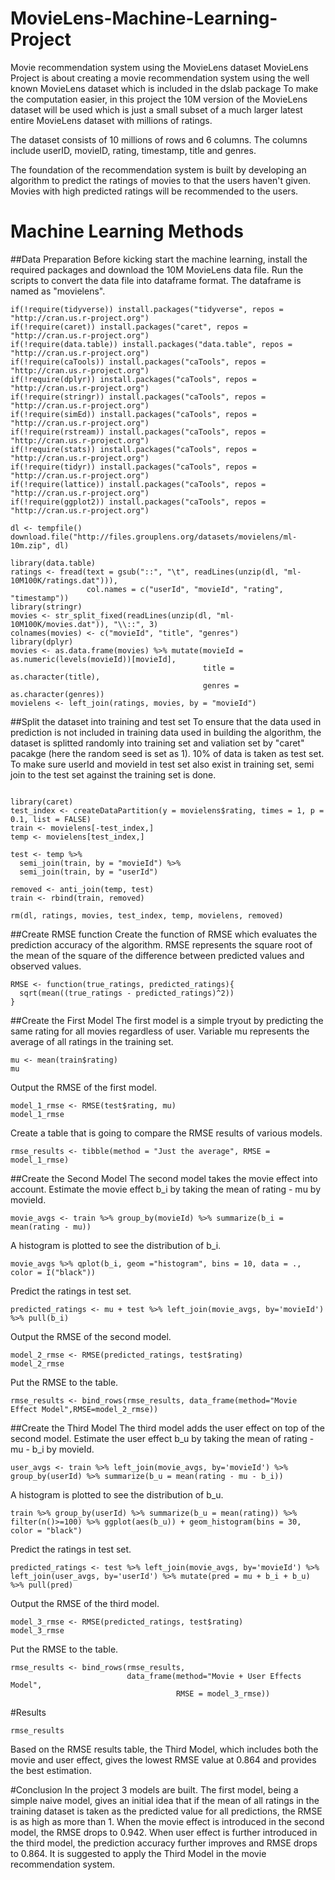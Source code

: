 # MovieLens-Machine-Learning-Project
Movie recommendation system using the MovieLens dataset
MovieLens Project is about creating a movie recommendation system using the well known MovieLens dataset which is included in the dslab package To make the computation easier, in this project the 10M version of the MovieLens dataset will be used which is just a small subset of a much larger latest entire MovieLens dataset with millions of ratings.

The dataset consists of 10 millions of rows and 6 columns. The columns include userID, movieID, rating, timestamp, title and genres.

The foundation of the recommendation system is built by developing an algorithm to predict the ratings of movies to that the users haven't given. Movies with high predicted ratings will be recommended to the users.

# Machine Learning Methods
##Data Preparation
Before kicking start the machine learning, install the required packages and download the 10M MovieLens data file. Run the scripts to convert the data file into dataframe format. The dataframe is named as "movielens".

```{r Install Necessary Packages}
if(!require(tidyverse)) install.packages("tidyverse", repos = "http://cran.us.r-project.org")
if(!require(caret)) install.packages("caret", repos = "http://cran.us.r-project.org")
if(!require(data.table)) install.packages("data.table", repos = "http://cran.us.r-project.org")
if(!require(caTools)) install.packages("caTools", repos = "http://cran.us.r-project.org")
if(!require(dplyr)) install.packages("caTools", repos = "http://cran.us.r-project.org")
if(!require(stringr)) install.packages("caTools", repos = "http://cran.us.r-project.org")
if(!require(simEd)) install.packages("caTools", repos = "http://cran.us.r-project.org")
if(!require(rstream)) install.packages("caTools", repos = "http://cran.us.r-project.org")
if(!require(stats)) install.packages("caTools", repos = "http://cran.us.r-project.org")
if(!require(tidyr)) install.packages("caTools", repos = "http://cran.us.r-project.org")
if(!require(lattice)) install.packages("caTools", repos = "http://cran.us.r-project.org")
if(!require(ggplot2)) install.packages("caTools", repos = "http://cran.us.r-project.org")
```

```{r Download MovieLens data file}
dl <- tempfile()
download.file("http://files.grouplens.org/datasets/movielens/ml-10m.zip", dl)
```

```{r Convert the data file into dataframe}
library(data.table)
ratings <- fread(text = gsub("::", "\t", readLines(unzip(dl, "ml-10M100K/ratings.dat"))),
                 col.names = c("userId", "movieId", "rating", "timestamp"))
library(stringr)
movies <- str_split_fixed(readLines(unzip(dl, "ml-10M100K/movies.dat")), "\\::", 3)
colnames(movies) <- c("movieId", "title", "genres")
library(dplyr)
movies <- as.data.frame(movies) %>% mutate(movieId = as.numeric(levels(movieId))[movieId],
                                           title = as.character(title),
                                           genres = as.character(genres))
movielens <- left_join(ratings, movies, by = "movieId")
```

##Split the dataset into training and test set
To ensure that the data used in prediction is not included in training data used in building the algorithm, the dataset is splitted randomly into training set and valiation set by "caret" pacakge (here the random seed is set as 1). 10% of data is taken as test set. To make sure userId and movieId in test set also exist in training set, semi join to the test set against the training set is done.

```{r Create training set and test set, test set will be 10% of data}

library(caret)
test_index <- createDataPartition(y = movielens$rating, times = 1, p = 0.1, list = FALSE)
train <- movielens[-test_index,]
temp <- movielens[test_index,]
```

```{r Make sure userId and movieId in test set are also in train set}
test <- temp %>% 
  semi_join(train, by = "movieId") %>%
  semi_join(train, by = "userId")
```

```{r Add rows removed from test set back into train set}
removed <- anti_join(temp, test)
train <- rbind(train, removed)
```

```{r Remove unwanted tables}
rm(dl, ratings, movies, test_index, temp, movielens, removed)
```

##Create RMSE function
Create the function of RMSE which evaluates the prediction accuracy of the algorithm. RMSE represents the square root of the mean of the square of the difference between predicted values and observed values.

```{r Create RMSE function}
RMSE <- function(true_ratings, predicted_ratings){
  sqrt(mean((true_ratings - predicted_ratings)^2))
}
```

##Create the First Model
The first model is a simple tryout by predicting the same rating for all movies regardless of user. Variable mu represents the average of all ratings in the training set.
```{r First Model - Predict the same rating for all movies regardless of user}
mu <- mean(train$rating)
mu
```

Output the RMSE of the first model.
```{r Predict all unknown ratings with mu and obtain the following RMSE by the First Model}
model_1_rmse <- RMSE(test$rating, mu)
model_1_rmse
```

Create a table that is going to compare the RMSE results of various models.
```{r Create table recording RMSE of differnt models}
rmse_results <- tibble(method = "Just the average", RMSE = model_1_rmse)
```

##Create the Second Model
The second model takes the movie effect into account. Estimate the movie effect b_i by taking the mean of rating - mu by movieId.
```{r Second Model - Modeling movie effect}
movie_avgs <- train %>% group_by(movieId) %>% summarize(b_i = mean(rating - mu))
```

A histogram is plotted to see the distribution of b_i.
```{r Histogram charting for movie effect b_i, echo=FALSE}
movie_avgs %>% qplot(b_i, geom ="histogram", bins = 10, data = ., color = I("black"))
```

Predict the ratings in test set.
```{r Find predicted ratings in test set for Second Model}
predicted_ratings <- mu + test %>% left_join(movie_avgs, by='movieId') %>% pull(b_i)
```

Output the RMSE of the second model.
```{r Obtain the RMSE of the Second Model}
model_2_rmse <- RMSE(predicted_ratings, test$rating)
model_2_rmse
```

Put the RMSE to the table.
```{r Put the RMSE of Second Model to the table}
rmse_results <- bind_rows(rmse_results, data_frame(method="Movie Effect Model",RMSE=model_2_rmse))
```

##Create the Third Model
The third model adds the user effect on top of the second model. Estimate the user effect b_u by taking the mean of rating - mu - b_i by movieId.
```{r Third Model - Modeling User effects}
user_avgs <- train %>% left_join(movie_avgs, by='movieId') %>% group_by(userId) %>% summarize(b_u = mean(rating - mu - b_i))
```

A histogram is plotted to see the distribution of b_u.
```{r Histogram charting for movie effect b_u, echo=FALSE}
train %>% group_by(userId) %>% summarize(b_u = mean(rating)) %>% filter(n()>=100) %>% ggplot(aes(b_u)) + geom_histogram(bins = 30, color = "black")
```

Predict the ratings in test set.
```{r Find predicted ratings in test set for Third Model}
predicted_ratings <- test %>% left_join(movie_avgs, by='movieId') %>% left_join(user_avgs, by='userId') %>% mutate(pred = mu + b_i + b_u) %>% pull(pred)
```

Output the RMSE of the third model.
```{r Obtain the RMSE of the Third Model}
model_3_rmse <- RMSE(predicted_ratings, test$rating)
model_3_rmse
```

Put the RMSE to the table.
```{r Put the RMSE of Third Model to the table}
rmse_results <- bind_rows(rmse_results,
                          data_frame(method="Movie + User Effects Model",  
                                     RMSE = model_3_rmse))
```

#Results
```{r Review the RMSE table}
rmse_results
```
Based on the RMSE results table, the Third Model, which includes both the movie and user effect, gives the lowest RMSE value at 0.864 and provides the best estimation.

#Conclusion
In the project 3 models are built. The first model, being a simple naive model, gives an initial idea that if the mean of all ratings in the training dataset is taken as the predicted value for all predictions, the RMSE is as high as more than 1. When the movie effect is introduced in the second model, the RMSE drops to 0.942. When user effect is further introduced in the third model, the prediction accuracy further improves and RMSE drops to 0.864. It is suggested to apply the Third Model in the movie recommendation system. 
